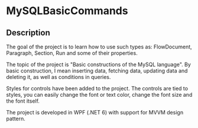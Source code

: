 # MySQLBasicCommands

## Description ##

The goal of the project is to learn how to use such types as: FlowDocument, Paragraph, Section, Run and some of their properties.

The topic of the project is "Basic constructions of the MySQL language". By basic construction, I mean inserting data, fetching data, updating data and deleting it, as well as conditions in queries.

Styles for controls have been added to the project. The controls are tied to styles, you can easily change the font or text color, change the font size and the font itself.

The project is developed in WPF (.NET 6) with support for MVVM design pattern.
